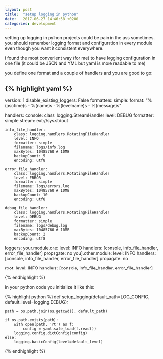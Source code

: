 ```yaml
---
layout: post
title:  "setup logging in python"
date:   2017-06-27 14:46:58 +0200
categories: development
---
```

setting up logging in python projects could be pain in the ass sometimes.
you should remember logging format and configuration in every module even though
you want it consistent everywhere.

i found the most convenient way (for me) to have logging configuration in one
file (it could be JSON and YML but yaml is more readable to me)

you define one format and a couple of handlers and you are
good to go:

{% highlight yaml %}
---
version: 1
disable_existing_loggers: False
formatters:
    simple:
        format: "%(asctime)s - %(name)s - %(levelname)s - %(message)s"

handlers:
    console:
        class: logging.StreamHandler
        level: DEBUG
        formatter: simple
        stream: ext://sys.stdout

    info_file_handler:
        class: logging.handlers.RotatingFileHandler
        level: INFO
        formatter: simple
        filename: logs/info.log
        maxBytes: 10485760 # 10MB
        backupCount: 5
        encoding: utf8

    error_file_handler:
        class: logging.handlers.RotatingFileHandler
        level: ERROR
        formatter: simple
        filename: logs/errors.log
        maxBytes: 10485760 # 10MB
        backupCount: 10
        encoding: utf8

    debug_file_handler:
        class: logging.handlers.RotatingFileHandler
        level: DEBUG
        formatter: simple
        filename: logs/debug.log
        maxBytes: 10485760 # 10MB
        backupCount: 2
        encoding: utf8

loggers:
    your.module.one:
        level: INFO
        handlers: [console, info_file_handler, error_file_handler]
        propagate: no
    you].other.module:
        level: INFO
        handlers: [console, info_file_handler, error_file_handler]
        propagate: no

root:
    level: INFO
    handlers: [console, info_file_handler, error_file_handler]


{% endhighlight %}

in your python code you initialize it like this:

{% highlight python %}
def setup_logging(default_path=LOG_CONFIG, default_level=logging.DEBUG):

    path = os.path.join(os.getcwd(), default_path)

    if os.path.exists(path):
        with open(path, 'rt') as f:
            config = yaml.safe_load(f.read())
        logging.config.dictConfig(config)
    else:
        logging.basicConfig(level=default_level)

{% endhighlight %}

